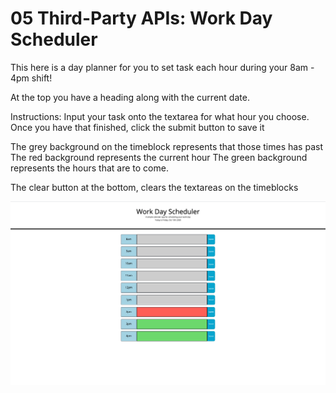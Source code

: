 # 05 Third-Party APIs: Work Day Scheduler

This here is a day planner for you to set task each hour during your 8am - 4pm shift!

At the top you have a heading along with the current date.  

Instructions:
Input your task onto the textarea for what hour you choose. Once you have that finished, click the submit button to save it

The grey background on the timeblock represents that those times has past
The red background represents the current hour
The green background represents the hours that are to come.


The clear button at the bottom, clears the textareas on the timeblocks


![Mainscreen Screenshot](Assets/image/Mainscreen.PNG)

